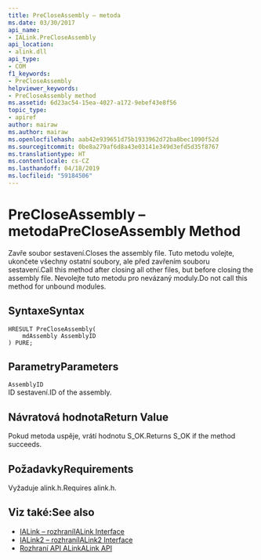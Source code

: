 ```yaml
---
title: PreCloseAssembly – metoda
ms.date: 03/30/2017
api_name:
- IALink.PreCloseAssembly
api_location:
- alink.dll
api_type:
- COM
f1_keywords:
- PreCloseAssembly
helpviewer_keywords:
- PreCloseAssembly method
ms.assetid: 6d23ac54-15ea-4027-a172-9ebef43e8f56
topic_type:
- apiref
author: mairaw
ms.author: mairaw
ms.openlocfilehash: aab42e939651d75b1933962d72ba8bec1090f52d
ms.sourcegitcommit: 0be8a279af6d8a43e03141e349d3efd5d35f8767
ms.translationtype: HT
ms.contentlocale: cs-CZ
ms.lasthandoff: 04/18/2019
ms.locfileid: "59184506"
---
```

# <a name="precloseassembly-method"></a><span data-ttu-id="71d72-102">PreCloseAssembly – metoda</span><span class="sxs-lookup"><span data-stu-id="71d72-102">PreCloseAssembly Method</span></span>
<span data-ttu-id="71d72-103">Zavře soubor sestavení.</span><span class="sxs-lookup"><span data-stu-id="71d72-103">Closes the assembly file.</span></span> <span data-ttu-id="71d72-104">Tuto metodu volejte, ukončete všechny ostatní soubory, ale před zavřením souboru sestavení.</span><span class="sxs-lookup"><span data-stu-id="71d72-104">Call this method after closing all other files, but before closing the assembly file.</span></span> <span data-ttu-id="71d72-105">Nevolejte tuto metodu pro nevázaný moduly.</span><span class="sxs-lookup"><span data-stu-id="71d72-105">Do not call this method for unbound modules.</span></span>  
  
## <a name="syntax"></a><span data-ttu-id="71d72-106">Syntaxe</span><span class="sxs-lookup"><span data-stu-id="71d72-106">Syntax</span></span>  
  
```  
HRESULT PreCloseAssembly(  
    mdAssembly AssemblyID  
) PURE;  
```  
  
## <a name="parameters"></a><span data-ttu-id="71d72-107">Parametry</span><span class="sxs-lookup"><span data-stu-id="71d72-107">Parameters</span></span>  
 `AssemblyID`  
 <span data-ttu-id="71d72-108">ID sestavení.</span><span class="sxs-lookup"><span data-stu-id="71d72-108">ID of the assembly.</span></span>  
  
## <a name="return-value"></a><span data-ttu-id="71d72-109">Návratová hodnota</span><span class="sxs-lookup"><span data-stu-id="71d72-109">Return Value</span></span>  
 <span data-ttu-id="71d72-110">Pokud metoda uspěje, vrátí hodnotu S_OK.</span><span class="sxs-lookup"><span data-stu-id="71d72-110">Returns S_OK if the method succeeds.</span></span>  
  
## <a name="requirements"></a><span data-ttu-id="71d72-111">Požadavky</span><span class="sxs-lookup"><span data-stu-id="71d72-111">Requirements</span></span>  
 <span data-ttu-id="71d72-112">Vyžaduje alink.h.</span><span class="sxs-lookup"><span data-stu-id="71d72-112">Requires alink.h.</span></span>  
  
## <a name="see-also"></a><span data-ttu-id="71d72-113">Viz také:</span><span class="sxs-lookup"><span data-stu-id="71d72-113">See also</span></span>

- [<span data-ttu-id="71d72-114">IALink – rozhraní</span><span class="sxs-lookup"><span data-stu-id="71d72-114">IALink Interface</span></span>](../../../../docs/framework/unmanaged-api/alink/ialink-interface.md)
- [<span data-ttu-id="71d72-115">IALink2 – rozhraní</span><span class="sxs-lookup"><span data-stu-id="71d72-115">IALink2 Interface</span></span>](../../../../docs/framework/unmanaged-api/alink/ialink2-interface.md)
- [<span data-ttu-id="71d72-116">Rozhraní API ALink</span><span class="sxs-lookup"><span data-stu-id="71d72-116">ALink API</span></span>](../../../../docs/framework/unmanaged-api/alink/index.md)
